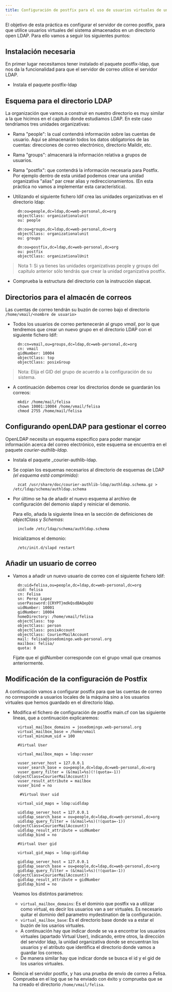 ```yaml
---
title: Configuración de postfix para el uso de usuarios virtuales de un directorio LDAP
---
```


El objetivo de esta práctica es configurar el servidor de correo postfix, para que utilice usuarios virtuales del sistema almacenados en un directorio open LDAP. Para ello vamos a seguir los siguientes puntos:  
  
## Instalación necesaria

En primer lugar necesitamos tener instalado el paquete postfix-ldap, que nos da la funcionalidad para que el servidor de correo utilice el servidor LDAP.  

* Instala el paquete postfix-ldap  
  
## Esquema para el directorio LDAP  
  
La organización que vamos a construir en nuestro directorio es muy similar a la que hicimos en el capítulo donde estudiamos LDAP. En este caso tendríamos tres unidades organizativas:  
  
* Rama "people": la cual contendrá información sobre las cuentas de usuario. Aquí se almacenarán todos los datos obligatorios de las cuentas: direcciones de correo electrónico, directorio Maildir, etc.
    
* Rama "groups": almacenará la información relativa a grupos de usuarios.
    
* Rama "postfix": que contendrá la información necesaria para Postfix. Por ejemplo dentro de esta unidad podemos crear una unidad organizativa "alias" par crear alias y redireccionamientos. (En esta práctica no vamos a implementar esta característica).  
  
* Utilizando el siguiente fichero ldif [](../img/postfix_ldap_ou.ldif)crea las unidades organizativas en el directorio ldap:  
  
        dn:ou=people,dc=ldap,dc=web-personal,dc=org
        objectClass: organizationalunit
        ou: people

        dn:ou=groups,dc=ldap,dc=web-personal,dc=org
        objectClass: organizationalunit
        ou: groups

        dn:ou=postfix,dc=ldap,dc=web-personal,dc=org
        ou: postfix
        objectClass: organizationalUnit

  
> Nota 1: Si ya tienes las unidades organizativas people y groups del capitulo anterior sólo tendrás que crear la unidad organizativa postfix.  
  
* Comprueba la estructura del directorio con la instrucción slapcat.  
  
## Directorios para el almacén de correos  

Las cuentas de correo tendrán su buzón de correo bajo el directorio `/home/vmail/<nombre de usuario>`

* Todos los usuarios de correo pertenecerán al grupo _vmail_, por lo que tendremos que crear un nuevo grupo en el directorio LDAP con el siguiente fichero ldif:  

        dn:cn=vmail,ou=groups,dc=ldap,dc=web-personal,dc=org
        cn: vmail
        gidNumber: 10004
        objectClass: top
        objectClass: posixGroup

> Nota: Elija el GID del grupo de acuerdo a la configuración de su sistema.  
  
* A continuación debemos crear los directorios donde se guardarán los correos:  

        mkdir /home/mail/felisa
        chown 10001:10004 /home/vmail/felisa
        chmod 2755 /home/mail/felisa

## Configurando openLDAP para gestionar el correo

OpenLDAP necesita un esquema específico para poder manejar información acerca del correo electrónico, este esquema se encuentra en el paquete _courier-authlib-ldap._

* Instala el paquete _courier-authlib-ldap.  
* Se copian los esquemas necesarios al directorio de esquemas de LDAP _(el esquema está comprimido):_

        zcat /usr/share/doc/courier-authlib-ldap/authldap.schema.gz > /etc/ldap/schema/authldap.schema

* Por último se ha de añadir el nuevo esquema al archivo de configuración del demonio slapd y reiniciar el demonio.

    Para ello, añada la siguiente línea en la sección de definiciones de _objectClass_ y _Schemas_:

        include /etc/ldap/schema/authldap.schema

    Inicializamos el demonio:

        /etc/init.d/slapd restart

## Añadir un usuario de correo

* Vamos a añadir un nuevo usuario de correo con el siguiente fichero ldif:  

        dn:uid=felisa,ou=people,dc=ldap,dc=web-personal,dc=org
        uid: felisa
        cn: Felisa
        sn: Perez Lopez
        userPassword:{CRYPT}mdkQsdBAQepDU
        uidNumber: 10001
        gidNumber: 10004
        homeDirectory: /home/vmail/felisa
        objectClass: top
        objectClass: person
        objectClass: posixAccount
        objectClass: CourierMailAccount
        mail: felisa@josedomingo.web-personal.org
        mailbox: felisa/
        quota: 0

    Fijate que el gidNumber corresponde con el grupo vmail que creamos anteriormente.  
  
## Modificación de la configuración de Postfix

A continuación vamos a configurar postfix para que las cuentas de correo no corresponde a usuarios locales de la máquina sino a los usuarios virtuales que hemos guardado en el directorio ldap.  

* Modifica el fichero de configuración de postfix main.cf con las siguiente líneas, que a continuación explicaremos:  

        virtual_mailbox_domains = josedomingo.web-personal.org
        virtual_mailbox_base = /home/vmail
        virtual_minimum_uid = 100

        #Virtual User

        virtual_mailbox_maps = ldap:vuser

        vuser_server_host = 127.0.0.1
        vuser_search_base = ou=people,dc=ldap,dc=web-personal,dc=org
        vuser_query_filter = (&(mail=%s)(!(quota=-1))(objectClass=CourierMailAccount))
        vuser_result_attribute = mailbox
        vuser_bind = no

         #Virtual User uid

        virtual_uid_maps = ldap:uidldap

        uidldap_server_host = 127.0.0.1
        uidldap_search_base = ou=people,dc=ldap,dc=web-personal,dc=org
        uidldap_query_filter = (&(mail=%s)(!(quota=-1))(objectClass=CourierMailAccount))
        uidldap_result_attribute = uidNumber
        uidldap_bind = no

        #Virtual User gid

        virtual_gid_maps = ldap:gidldap

        gidldap_server_host = 127.0.0.1
        gidldap_search_base = ou=people,dc=ldap,dc=web-personal,dc=org
        gidldap_query_filter = (&(mail=%s)(!(quota=-1))(objectClass=CourierMailAccount))
        gidldap_result_attribute = gidNumber
        gidldap_bind = no

  
    Veamos los distintos parámetros:  

    * `virtual_mailbox_domains`: Es el dominio que postfix va a utilizar como virtual, es decir los usuarios van a ser virtuales. Es necesario quitar el dominio dell parametro mydestination de la configuración.
    * `virtual_mailbox_base`: Es el directorio base donde va a estar el buzón de los usarios virtuales.
    * A continuación hay que indicar donde se va a encontrar los usuarios virtuales (apartado Virtual User), indicando, entre otros, la dirección del servidor ldap, la unidad organizativa donde se encuentran los usuarios y el atributo que identifica el directorio donde vamos a guardar los correos.  
    * De manera similar hay que indicar donde se busca el id y el gid de los usarios virtuales.  
    
* Reincia el servidor postfix, y has una prueba de envio de correo a Felisa. Comprueba en el log que se ha enviado con éxito y comprueba que se ha creado el directorio `/home/vmail/felisa`.
